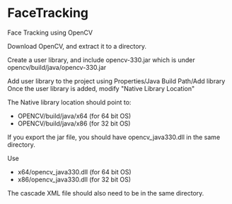 # FaceTracking
Face Tracking using OpenCV

Download OpenCV, and extract it to a directory.

Create a user library, and include opencv-330.jar which is under opencv/build/java/opencv-330.jar

Add user library to the project using Properties/Java Build Path/Add library
Once the user library is added, modify "Native Library Location"

The Native library location should point to:

* OPENCV/build/java/x64 (for 64 bit OS)
* OPENCV/build/java/x86 (for 32 bit OS)

If you export the jar file, you should have opencv_java330.dll in the same directory. 

Use
* x64/opencv_java330.dll (for 64 bit OS)
* x86/opencv_java330.dll (for 32 bit OS)

The cascade XML file should also need to be in the same directory.
